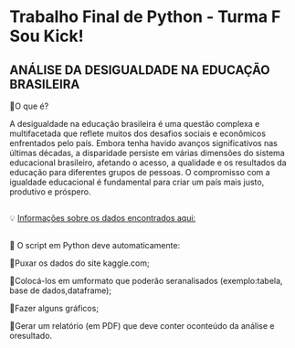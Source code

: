 # Trabalho Final de Python - Turma F Sou Kick!

## ANÁLISE DA DESIGUALDADE NA EDUCAÇÃO BRASILEIRA

📌O que é?

A desigualdade na educação brasileira é uma questão complexa e multifacetada que reflete muitos dos desafios sociais e econômicos enfrentados pelo país. Embora tenha havido avanços significativos nas últimas décadas, a disparidade persiste em várias dimensões do sistema educacional brasileiro, afetando o acesso, a qualidade e os resultados da educação para diferentes grupos de pessoas.
O compromisso com a igualdade educacional é fundamental para criar um país mais justo, produtivo e próspero.

##

💡 [Informações sobre os dados encontrados aqui:](https://www.kaggle.com/datasets/mistergomes/microdados-educacao-superior-2020)

##

📌 O script em Python deve automaticamente:

📍Puxar os dados do site kaggle.com;

📍Colocá-los em umformato que poderão seranalisados (exemplo:tabela, base de dados,dataframe);

📍Fazer alguns gráficos; 

📍Gerar um relatório (em PDF) que deve conter oconteúdo da análise e oresultado.
